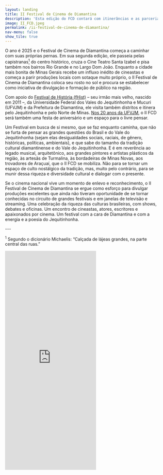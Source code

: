 ```yaml
---
layout: landing
title: II Festival de Cinema de Diamantina
description: 'Esta edição do FCD contará com itinerâncias e as parcerias da UFVJM, da Prefeitura de Diamantina e do fHist.'
image: II_FCD.jpeg
permalink: /ii-festival-de-cinema-de-diamantina/
nav-menu: false
show_tile: true
---
```


<!-- Main -->
<div id="main">

<!-- One -->
<section id="one">
	<div class="inner">
		<p>O ano é 2025 e o Festival de Cinema de Diamantina começa a caminhar com suas próprias pernas. Em sua segunda edição, ele passeia pelas capistranas<a href="#footnote-1"><sup>1</sup></a> do centro histórico, cruza o Cine Teatro Santa Izabel e pisa também nos bairros Rio Grande e no Largo Dom João. Enquanto a cidade mais bonita de Minas Gerais recebe um influxo inédito de cineastas e começa a parir produções locais com sotaque muito próprio, o II Festival de Cinema de Diamantina coloca seu rosto no sol e procura se estabelecer como iniciativa de divulgação e formação de público na região.</p>
		<p>Com apoio do <a href="https://festivaldehistoria.com.br/fhist_ptl/" target="_blank">Festival de História (fHist)</a> – seu irmão mais velho, nascido em 2011 –, da Universidade Federal dos Vales do Jequitinhonha e Mucuri (UFVJM) e da Prefeitura de Diamantina, ele visita também distritos e itinera pelo Jequitinhonha e pelo Norte de Minas. <a href="https://portal.ufvjm.edu.br/dicom/noticias/ultimas-noticias#:~:text=A%20proposta%20foi%20apresentada%20pela%20Reitoria%20da,dentre%20eles%20a%20concess%C3%A3o%20de%20t%C3%ADtulos%20honor%C3%ADficos" target="_blank">Nos 20 anos da UFVJM</a>, o II FCD será também uma festa de aniversário e um espaço para o livre pensar.</p>
		<p>Um Festival em busca de si mesmo, que se faz enquanto caminha, que não se furta de pensar as grandes questões do Brasil e do Vale do Jequitinhonha (sejam elas desigualdades sociais, raciais, de gênero, históricas, políticas, ambientais), e que sabe do tamanho da tradição cultural diamantinense e do Vale do Jequitinhonha. E é em reverência ao legado musical, arquitetônico, aos grandes pintores e artistas plásticos da região, às artesãs de Turmalina, às bordadeiras de Minas Novas, aos trovadores de Araçuaí, que o II FCD se mobiliza. Não para se tornar um espaço de culto nostálgico da tradição, mas, muito pelo contrário, para se munir dessa riqueza e diversidade cultural e dialogar com o presente.</p>
		<p>Se o cinema nacional vive um momento de enlevo e reconhecimento, o II Festival de Cinema de Diamantina se ergue como esforço para divulgar produções excelentes que ainda não  tiveram oportunidade de se tornar conhecidas no circuito de grandes festivais e em janelas de televisão e streaming. Uma celebração da riqueza das culturas brasileiras, com shows, debates e oficinas. Um encontro de cineastas, atores, escritores e apaixonados por cinema. Um festival com a cara de Diamantina e com a energia e a poesia do Jequitinhonha.</p>
		---
		<p id="footnote-1"><sup>1</sup> Segundo o dicionário Michaelis: “Calçada de lájeas grandes, na parte central das ruas.”</p>
		<p><iframe class="image fit" height=720 src="https://www.youtube.com/embed/DbzC-xntCSo?si=9hWqndzhBKdwRwdd" title="YouTube video player" frameborder="0" allow="accelerometer; autoplay; clipboard-write; encrypted-media; gyroscope; picture-in-picture; web-share" referrerpolicy="strict-origin-when-cross-origin" allowfullscreen></iframe></p>
	</div>
</section>


</div>

